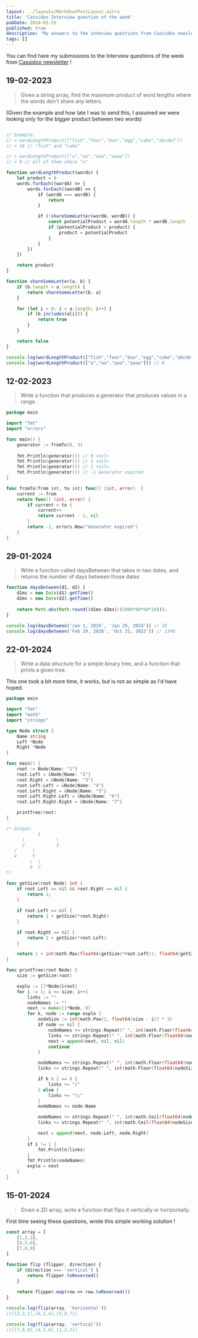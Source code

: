 ```yaml
---
layout: ../layouts/MarkdownPostLayout.astro
title: 'Cassidoo Interview question of the week'
pubDate: 2024-01-25
published: true
description: 'My answers to the inteview questions from Cassidoo newsletter.'
tags: []
---
```


You can find here my submissions to the Interview questions of the week from [Cassidoo newsletter](https://cassidoo.co/newsletter/) ! 

## 19-02-2023

> Given a string array, find the maximum product of word lengths where the words don't share any letters.

(Given the example and how late I was to send this, I assumed we were looking only for the bigger product between two words)

```js

// Example:
// > wordLengthProduct(["fish","fear","boo","egg","cake","abcdef"])
// > 16 // "fish" and "cake"

// > wordLengthProduct(["a","aa","aaa","aaaa"])
// > 0 // all of them share "a"

function wordLengthProduct(words) {
    let product = 0
    words.forEach((wordA) => {
        words.forEach((wordB) => {
            if (wordA === wordB) {
                return
            }

            if (!shareSomeLetter(wordA, wordB)) {
                const potentialProduct = wordA.length * wordB.length
                if (potentialProduct > product) {
                    product = potentialProduct
                }
            }
        })
    })

    return product
}

function shareSomeLetter(a, b) {
    if (b.length > a.length) {
        return shareSomeLetter(b, a)
    }

    for (let i = 0; i < a.length; i++) {
        if (b.includes(a[i])) {
            return true
        }
    }

    return false
}

console.log(wordLengthProduct(["fish","fear","boo","egg","cake","abcdef"])) // 16
console.log(wordLengthProduct(["a","aa","aaa","aaaa"])) // 0

```

## 12-02-2023

> Write a function that produces a generator that produces values in a range.

```go
package main

import "fmt"
import "errors"

func main() {
	generator := fromTo(0, 3)
	
	fmt.Println(generator()) // 0 <nil>
	fmt.Println(generator()) // 1 <nil>
	fmt.Println(generator()) // 2 <nil>
	fmt.Println(generator()) // -1 Generator expired
}

func fromTo(from int, to int) func() (int, error)  {
	current := from
    return func() (int, error) {
        if current < to {
            current++
            return current - 1, nil
        }
        return -1, errors.New("Generator expired")
    }
}
```


## 29-01-2024

> Write a function called daysBetween that takes in two dates, and returns the number of days between those dates 


```js
function daysBetween(d1, d2) {
    d1ms = new Date(d1).getTime()
    d2ms = new Date(d2).getTime()
    
    return Math.abs(Math.round((d1ms-d2ms)/(1000*60*60*24))); 
}

console.log(daysBetween('Jan 1, 2024', 'Jan 29, 2024')) // 28
console.log(daysBetween('Feb 29, 2020', 'Oct 31, 2023')) // 1340

```

## 22-01-2024

> Write a data structure for a simple binary tree, and a function that prints a given tree.

This one took a bit more time, it works, but is not as simple as I'd have hoped. 

```go
package main

import "fmt"
import "math"
import "strings"

type Node struct {
	Name string
	Left *Node
	Right *Node
}

func main() {
	root := Node{Name: "1"}
	root.Left = &Node{Name: "2"}
	root.Right = &Node{Name: "3"}
	root.Left.Left = &Node{Name: "4"}
	root.Left.Right = &Node{Name: "5"}
	root.Left.Right.Left = &Node{Name: "6"}
	root.Left.Right.Right = &Node{Name: "7"}

	printTree(root)
}

/* Output:
            1
      /            \
      2            3
   /      \
   4      5
         /  \
         6  7
*/

func getSize(root Node) int {
	if root.Left == nil && root.Right == nil { 
		return 1;
	}
	
	if root.Left == nil {
		return 1 + getSize(*root.Right)
	}

	if root.Right == nil {
		return 1 + getSize(*root.Left)
	}

	return 1 + int(math.Max(float64(getSize(*root.Left)), float64(getSize(*root.Right))))
}

func printTree(root Node) {
	size := getSize(root)

	explo := []*Node{&root}
	for i := 1; i <= size; i++{
		links := ""
		nodeNames := ""
		next := make([]*Node, 0)
		for k, node := range explo {
			nodeSize := int(math.Pow(2, float64(size - i)) * 3)
			if node == nil {
				nodeNames += strings.Repeat(" ", int(math.Floor(float64(nodeSize))) + 1)
				links += strings.Repeat(" ", int(math.Floor(float64(nodeSize))) + 1)
				next = append(next, nil, nil)
				continue
			}

			nodeNames += strings.Repeat(" ", int(math.Floor(float64(nodeSize / 2))))
			links += strings.Repeat(" ", int(math.Floor(float64(nodeSize / 2))))

			if k % 2 == 0 {
				links += "/"
			} else {
				links += "\\"
			}
			nodeNames += node.Name

			nodeNames += strings.Repeat(" ", int(math.Ceil(float64(nodeSize / 2))))
			links += strings.Repeat(" ", int(math.Ceil(float64(nodeSize / 2))))

			next = append(next, node.Left, node.Right)
		}
		if i != 1 {
			fmt.Println(links)
		}
		fmt.Println(nodeNames)
		explo = next
	}
}
```

## 15-01-2024

> Given a 2D array, write a function that flips it vertically or horizontally.

First time seeing these questions, wrote this simple working solution !

```js
const array = [
    [1,2,3],
    [4,5,6],
    [7,8,9]
]

function flip (flipper, direction) {
    if (direction === 'vertical') {
        return flipper.toReversed()
    }
    
    return flipper.map(row => row.toReversed())
}

console.log(flip(array, 'horizontal'))
//[[3,2,1],[6,5,4],[9,8,7]]

console.log(flip(array, 'vertical'))
//[[7,8,9],[4,5,6],[1,2,3]]
```